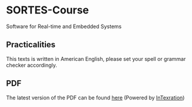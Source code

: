 SORTES-Course
=============

Software for Real-time and Embedded Systems

## Practicalities

This texts is written in American English, please set your spell or grammar checker accordingly.  

## PDF

The latest version of the PDF can be found [here](http://git.jonasdevlieghere.com:8000/out/SORTES-Course) (Powered by [InTexration](https://github.com/JDevlieghere/InTeXration))
